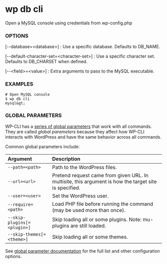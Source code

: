 # wp db cli

Open a MySQL console using credentials from wp-config.php

### OPTIONS

[\--database=&lt;database&gt;]
: Use a specific database. Defaults to DB_NAME.

[\--default-character-set=&lt;character-set&gt;]
: Use a specific character set. Defaults to DB_CHARSET when defined.

[\--&lt;field&gt;=&lt;value&gt;]
: Extra arguments to pass to the MySQL executable.

### EXAMPLES

    # Open MySQL console
    $ wp db cli
    mysql&gt;

### GLOBAL PARAMETERS

WP-CLI has a [series of global parameters](https://make.wordpress.org/cli/handbook/config/) that work with all commands. They are called _global parameters_ because they affect how WP-CLI interacts with WordPress and have the same behavior across all commands.

Common global parameters include:

| **Argument**    | **Description**              |
|:----------------|:-----------------------------|
| `--path=<path>` | Path to the WordPress files. |
| `--url=<url>`   | Pretend request came from given URL. In multisite, this argument is how the target site is specified. |
| `--user=<user>` | Set the WordPress user.      |
| `--require=<path>` | Load PHP file before running the command (may be used more than once). |
| `--skip-plugins[=<plugin>]` | Skip loading all or some plugins. Note: mu-plugins are still loaded. |
| `--skip-themes[=<theme>]` | Skip loading all or some themes. |

See [global parameter documentation](https://make.wordpress.org/cli/handbook/config/) for the full list and other configuration options.

